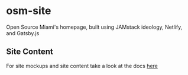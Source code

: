 # osm-site
Open Source Miami's homepage, built using JAMstack ideology, Netlify, and Gatsby.js

## Site Content

For site mockups and site content take a look at the docs [here](./docs/content.md)
